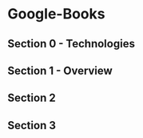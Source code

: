 # Google-Books

## Section 0 - Technologies


## Section 1 - Overview 


## Section 2 


## Section 3 